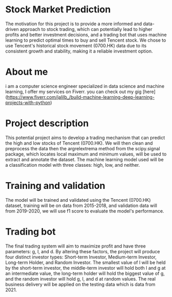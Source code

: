 # Stock Market Prediction
The motivation for this project is to provide a more informed and data-driven approach to stock trading, which can potentially lead to higher profits and better investment decisions, and a trading bot that uses machine learning to predict optimal times to buy and sell Tencent stock. We chose to use Tencent's historical stock movement (0700.HK) data due to its consistent growth and stability, making it a reliable investment option.

# About me
i am a computer science engineer specialized in data science and machine learning, I offer my services on Fiverr. you can check out my gig [here] (https://www.fiverr.com/jalilb_/build-machine-learning-deep-learning-projects-with-python)

# Project description
This potential project aims to develop a trading mechanism that can predict the high and low stocks of Tencent (0700.HK). We will then clean and preprocess the data then the argrelextrema method from the scipy.signal package, which locates local maximum and minimum values, will be used to extract and annotate the dataset. The machine learning model used will be a classification model with three classes: high, low, and neither.

# Training and validation
The model will be trained and validated using the Tencent (0700.HK) dataset, training will be on data from 2015-2018, and validation data will from 2019-2020, we will use f1 score to evaluate the model's performance.

# Trading bot
The final trading system will aim to maximize profit and have three parameters: g, l, and d. By altering these factors, the project will produce four distinct investor types: Short-term Investor, Medium-term Investor, Long-term Holder, and Random Investor. The smallest value of l will be held by the short-term investor, the middle-term investor will hold both l and g at an intermediate value, the long-term holder will hold the biggest value of g, and the random investor will hold g, l, and d at random values. The real business delivery will be applied on the testing data which is data from 2021.
